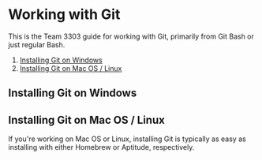 # Working with Git

This is the Team 3303 guide for working with Git, primarily from Git Bash or just regular Bash.

1. [Installing Git on Windows](#installing-git-windows)
2. [Installing Git on Mac OS / Linux](#installing-git-mac-os-linux)

<a name="installing-git-windows"></a>
## Installing Git on Windows

<a name="installing-git-mac-os-linux"></a>
## Installing Git on Mac OS / Linux

If you're working on Mac OS or Linux, installing Git is typically as easy as installing with either Homebrew or Aptitude, respectively.
